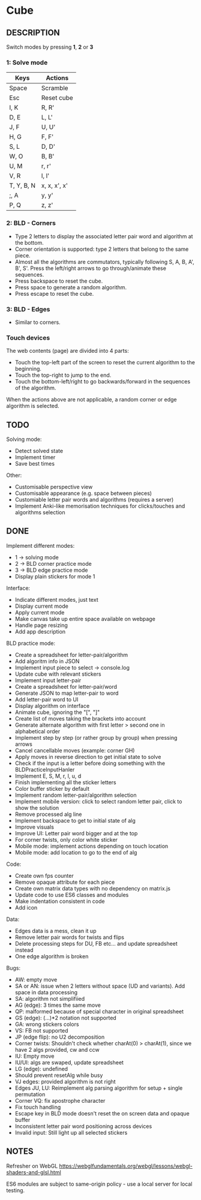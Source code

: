 # Cube

## DESCRIPTION
Switch modes by pressing **1**, **2** or **3**

### **1**: Solve mode
Keys | Actions
---- | ----
Space | Scramble
Esc | Reset cube
I, K | R, R'
D, E | L, L'
J, F | U, U'
H, G | F, F'
S, L | D, D'
W, O | B, B'
U, M | r, r'
V, R | l, l'
T, Y, B, N | x, x, x', x'
;, A | y, y'
P, Q | z, z'

### **2**: BLD - Corners
- Type 2 letters to display the associated letter pair word and algorithm at the bottom.
- Corner orientation is supported: type 2 letters that belong to the same piece.
- Almost all the algorithms are commutators, typically following S, A, B, A', B', S'. Press the left/right arrows to go through/animate these sequences.
- Press backspace to reset the cube.
- Press space to generate a random algorithm.
- Press escape to reset the cube.

### **3**: BLD - Edges
- Similar to corners.

### Touch devices
The web contents (page) are divided into 4 parts:
- Touch the top-left part of the screen to reset the current algorithm to the beginning.
- Touch the top-right to jump to the end.
- Touch the bottom-left/right to go backwards/forward in the sequences of the algorithm.

When the actions above are not applicable, a random corner or edge algorithm is selected.

## TODO

Solving mode:
- Detect solved state
- Implement timer
- Save best times

Other:
- Customisable perspective view
- Customisable appearance (e.g. space between pieces)
- Customiable letter pair words and algorithms (requires a server)
- Implement Anki-like memorisation techniques for clicks/touches and algorithms selection

## DONE

Implement different modes:
- 1 -> solving mode
- 2 -> BLD corner practice mode
- 3 -> BLD edge practice mode
- Display plain stickers for mode 1

Interface:
- Indicate different modes, just text
- Display current mode
- Apply current mode
- Make canvas take up entire space available on webpage
- Handle page resizing
- Add app description

BLD practice mode:
- Create a spreadsheet for letter-pair/algorithm
- Add algoritm info in JSON
- Implement input piece to select -> console.log
- Update cube with relevant stickers
- Implement input letter-pair
- Create a spreadsheet for letter-pair/word
- Generate JSON to map letter-pair to word
- Add letter-pair word to UI
- Display algorithm on interface
- Animate cube, ignoring the "[", "]"
- Create list of moves taking the brackets into account
- Generate alternate algorithm with first letter > second one in alphabetical order
- Implement step by step (or rather group by group) when pressing arrows
- Cancel cancellable moves (example: corner GH)
- Apply moves in reverse direction to get initial state to solve
- Check if the input is a letter before doing something with the BLDPracticeInputHanler
- Implement E, S, M, r, l, u, d
- Finish implementing all the sticker letters
- Color buffer sticker by default
- Implement random letter-pair/algorithm selection
- Implement mobile version: click to select random letter pair, click to show the solution
- Remove processed alg line
- Implement backspace to get to initial state of alg
- Improve visuals
- Improve UI: Letter pair word bigger and at the top
- For corner twists, only color white sticker
- Mobile mode: implement actions depending on touch location
- Mobile mode: add location to go to the end of alg

Code:
- Create own fps counter
- Remove opaque attribute for each piece
- Create own matrix data types with no dependency on matrix.js
- Update code to use ES6 classes and modules
- Make indentation consistent in code
- Add icon

Data:
- Edges data is a mess, clean it up
- Remove letter pair words for twists and flips
- Delete processing steps for DU, FB etc... and update spreadsheet instead
- One edge algorithm is broken

Bugs:
- AW: empty move
- SA or AN: issue when 2 letters without space (UD and variants). Add space in data processing  
- SA: algorithm not simplifiied
- AG (edge): 3 times the same move
- QP: malformed because of special character in original spreadsheet
- GS (edge): (...)*2 notation not supported
- GA: wrong stickers colors
- VS: FB not supported
- JP (edge flip): no U2 decomposition
- Corner twists: Shouldn't check whether charAt(0) > charAt(1), since we have 2 algs provided, cw and ccw
- IU: Empty move
- IU/UI: algs are swaped, update spreadsheet
- LG (edge): undefined
- Should prevent resetAlg while busy
- VJ edges: provided algorithm is not right
- Edges JU, LU: Reimplement alg parsing algorithm for setup + single permutation
- Corner VQ: fix apostrophe character
- Fix touch handling
- Escape key in BLD mode doesn't reset the on screen data and opaque buffer
- Inconsistent letter pair word positioning across devices
- Invalid input: Still light up all selected stickers

## NOTES

Refresher on WebGL
https://webglfundamentals.org/webgl/lessons/webgl-shaders-and-glsl.html

ES6 modules are subject to same-origin policy - use a local server for local testing.
